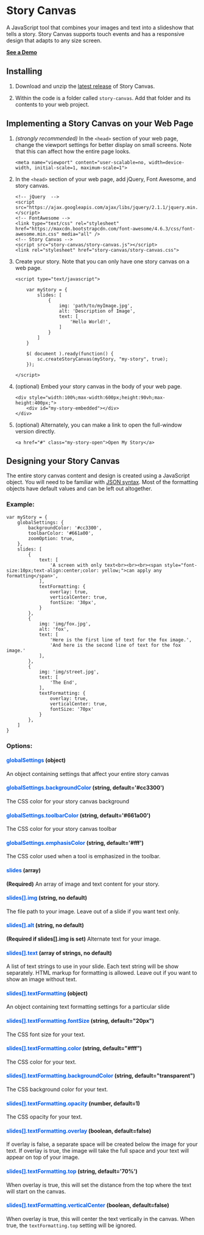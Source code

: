 # Story Canvas

A JavaScript tool that combines your images and text into a slideshow that tells a story.  Story Canvas supports touch events and has a responsive design that adapts to any size screen.

<a href="http://johnmeinken.com/ver4/story-canvas/src/">**See a Demo**</a>

## Installing

1. Download and unzip the [latest release](https://github.com/jmeinken/story-canvas/archive/release1.0.zip) of Story Canvas.

2. Within the code is a folder called `story-canvas`.  Add that folder and its contents to your web project.

## Implementing a Story Canvas on your Web Page

1. *(strongly recommended)* In the `<head>` section of your web page, change the viewport settings for better display on small screens.  Note that this can affect how the entire page looks.

	```
	<meta name="viewport" content="user-scalable=no, width=device-width, initial-scale=1, maximum-scale=1">
	```

2. In the `<head>` section of your web page, add jQuery, Font Awesome, and story canvas.

	```
	<!-- jQuery  -->
	<script src="https://ajax.googleapis.com/ajax/libs/jquery/2.1.1/jquery.min.js"></script>
	<!-- FontAwesome -->
	<link type="text/css" rel="stylesheet" href="https://maxcdn.bootstrapcdn.com/font-awesome/4.6.3/css/font-awesome.min.css" media="all" />
	<!-- Story Canvas -->
	<script src="story-canvas/story-canvas.js"></script>
	<link rel="stylesheet" href="story-canvas/story-canvas.css">
	```

3. Create your story.  Note that you can only have one story canvas on a web page.

	```
	<script type="text/javascript">
	
		var myStory = {
		    slides: [
		        {
					img: 'path/to/myImage.jpg',
					alt: 'Description of Image',
		            text: [
		                'Hello World!',
		            ]
		        }
		    ]
		}
		
		$( document ).ready(function() {
			sc.createStoryCanvas(myStory, "my-story", true);
		});
	    
	</script>    
	```

4. (optional) Embed your story canvas in the body of your web page.

	```
	<div style="width:100%;max-width:600px;height:90vh;max-height:400px;">
		<div id="my-story-embedded"></div>
	</div>
	```

5. (optional) Alternately, you can make a link to open the full-window version directly.

	```
	<a href="#" class="my-story-open">Open My Story</a>
	```

## Designing your Story Canvas

The entire story canvas content and design is created using a JavaScript object.  You will need to be familiar with [JSON syntax](http://www.w3schools.com/json/).  Most of the formatting objects have default values and can be left out altogether.

### Example:

```
var myStory = {
    globalSettings: {
        backgroundColor: '#cc3300',
        toolbarColor: '#661a00',
        zoomOption: true,
    },
    slides: [
        {
            text: [
                'A screen with only text<br><br><br><span style="font-size:10px;text-align:center;color: yellow;">can apply any formatting</span>',
            ],
            textFormatting: { 
                overlay: true,
                verticalCenter: true,
                fontSize: '30px',
            }
        },
        {
            img: 'img/fox.jpg',
            alt: 'fox',
            text: [
                'Here is the first line of text for the fox image.',
                'And here is the second line of text for the fox image.'
            ],
        },
        {
        	img: 'img/street.jpg',
            text: [
                'The End',
            ],
            textFormatting: { 
                overlay: true,
                verticalCenter: true,
                fontSize: '70px'
            }
        },
    ]
}
```

### Options:

#### <span style="color:#005ce6">globalSettings</span> (object)

An object containing settings that affect your entire story canvas

#### <span style="color:#005ce6">globalSettings.backgroundColor</span> (string, default='#cc3300')

The CSS color for your story canvas background

#### <span style="color:#005ce6">globalSettings.toolbarColor</span> (string, default='#661a00')

The CSS color for your story canvas toolbar

#### <span style="color:#005ce6">globalSettings.emphasisColor</span> (string, default='#fff')

The CSS color used when a tool is emphasized in the toolbar.

#### <span style="color:#005ce6">slides</span> (array)

**(Required)** An array of image and text content for your story.

#### <span style="color:#005ce6">slides[].img</span> (string, no default)

The file path to your image.  Leave out of a slide if you want text only.

#### <span style="color:#005ce6">slides[].alt</span> (string, no default)

**(Required if slides[].img is set)** Alternate text for your image.

#### <span style="color:#005ce6">slides[].text</span> (array of strings, no default)

A list of text strings to use in your slide.  Each text string will be show separately.  HTML markup for formatting is allowed.  Leave out if you want to show an image without text.

#### <span style="color:#005ce6">slides[].textFormatting</span> (object)

An object containing text formatting settings for a particular slide

#### <span style="color:#005ce6">slides[].textFormatting.fontSize</span> (string, default="20px")

The CSS font size for your text.

#### <span style="color:#005ce6">slides[].textFormatting.color</span> (string, default="#fff")

The CSS color for your text.

#### <span style="color:#005ce6">slides[].textFormatting.backgroundColor</span> (string, default="transparent")

The CSS background color for your text.

#### <span style="color:#005ce6">slides[].textFormatting.opacity</span> (number, default=1)

The CSS opacity for your text.

#### <span style="color:#005ce6">slides[].textFormatting.overlay</span> (boolean, default=false)

If overlay is false, a separate space will be created below the image for your text.  If overlay is true, the image will take the full space and your text will appear on top of your image.

#### <span style="color:#005ce6">slides[].textFormatting.top</span> (string, default='70%')

When overlay is true, this will set the distance from the top where the text will start on the canvas.  

#### <span style="color:#005ce6">slides[].textFormatting.verticalCenter</span> (boolean, default=false)

When overlay is true, this will center the text vertically in the canvas. When true, the `textFormatting.top` setting will be ignored.

